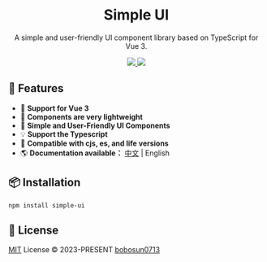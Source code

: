 <h1 align="center">Simple UI</h1>

<p align="center">A simple and user-friendly UI component library based on TypeScript for Vue 3.</p>

<p align="center">
  <a target="_blank" href="http://nodejs.org/download/" title="Node version">
      <img src="https://img.shields.io/badge/node-%3E%3D%2016.0.0-%23407fbc">
  </a>
    <a target="_blank" href="https://vuejs.org/" title="vue">
      <img src="https://img.shields.io/badge/vue-v3.3.0%2B-%23407fbc">
  </a>
</p>

## 🚀 Features

- 🎪 **Support for Vue 3**
- 💪 **Components are very lightweight**
- 💪 **Simple and User-Friendly UI Components**
- 💡 **Support the Typescript**
- 🔩 **Compatible with cjs, es, and life versions**
- 🌎 **Documentation available：** [中文](./zh-tw/README.md) | English

## 📦 Installation

```
npm install simple-ui
```

## 📄 License

[MIT](./LICENSE) License &copy; 2023-PRESENT [bobosun0713](https://github.com/bobosun0713)
